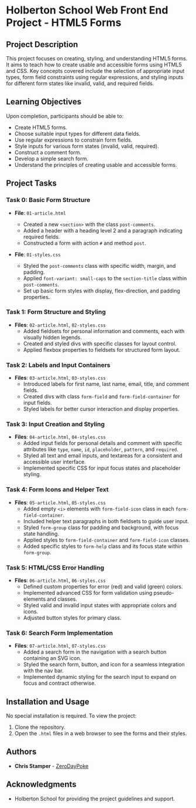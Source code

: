 # Holberton School Web Front End Project - HTML5 Forms

## Project Description

This project focuses on creating, styling, and understanding HTML5 forms. It aims to teach how to create usable and accessible forms using HTML5 and CSS. Key concepts covered include the selection of appropriate input types, form field constraints using regular expressions, and styling inputs for different form states like invalid, valid, and required fields.

## Learning Objectives

Upon completion, participants should be able to:

- Create HTML5 forms.
- Choose suitable input types for different data fields.
- Use regular expressions to constrain form fields.
- Style inputs for various form states (invalid, valid, required).
- Construct a comment form.
- Develop a simple search form.
- Understand the principles of creating usable and accessible forms.

## Project Tasks

### Task 0: Basic Form Structure

- **File**: `01-article.html`
  - Created a new `<section>` with the class `post-comments`.
  - Added a header with a heading level 2 and a paragraph indicating required fields.
  - Constructed a form with action `#` and method `post`.

- **File**: `01-styles.css`
  - Styled the `post-comments` class with specific width, margin, and padding.
  - Applied `font-variant: small-caps` to the `section-title` class within `post-comments`.
  - Set up basic form styles with display, flex-direction, and padding properties.

### Task 1: Form Structure and Styling

- **Files**: `02-article.html`, `02-styles.css`
  - Added fieldsets for personal information and comments, each with visually hidden legends.
  - Created and styled divs with specific classes for layout control.
  - Applied flexbox properties to fieldsets for structured form layout.

### Task 2: Labels and Input Containers

- **Files**: `03-article.html`, `03-styles.css`
  - Introduced labels for first name, last name, email, title, and comment fields.
  - Created divs with class `form-field` and `form-field-container` for input fields.
  - Styled labels for better cursor interaction and display properties.

### Task 3: Input Creation and Styling

- **Files**: `04-article.html`, `04-styles.css`
  - Added input fields for personal details and comment with specific attributes like `type`, `name`, `id`, `placeholder`, `pattern`, and `required`.
  - Styled all text and email inputs, and textareas for a consistent and accessible user interface.
  - Implemented specific CSS for input focus states and placeholder styling.

### Task 4: Form Icons and Helper Text

- **Files**: `05-article.html`, `05-styles.css`
  - Added empty `<i>` elements with `form-field-icon` class in each `form-field-container`.
  - Included helper text paragraphs in both fieldsets to guide user input.
  - Styled `form-group` class for padding and background, with focus state handling.
  - Applied styles to `form-field-container` and `form-field-icon` classes.
  - Added specific styles to `form-help` class and its focus state within `form-group`.

### Task 5: HTML/CSS Error Handling

- **Files**: `06-article.html`, `06-styles.css`
  - Defined custom properties for error (red) and valid (green) colors.
  - Implemented advanced CSS for form validation using pseudo-elements and classes.
  - Styled valid and invalid input states with appropriate colors and icons.
  - Adjusted button styles for primary class.

### Task 6: Search Form Implementation

- **Files**: `07-article.html`, `07-styles.css`
  - Added a search form in the navigation with a search button containing an SVG icon.
  - Styled the search form, button, and icon for a seamless integration with the nav bar.
  - Implemented dynamic styling for the search input to expand on focus and contract otherwise.

## Installation and Usage

No special installation is required. To view the project:

1. Clone the repository.
2. Open the `.html` files in a web browser to see the forms and their styles.

## Authors

- **Chris Stamper** - [ZeroDayPoke](https://github.com/ZeroDayPoke)

## Acknowledgments

- Holberton School for providing the project guidelines and support.
